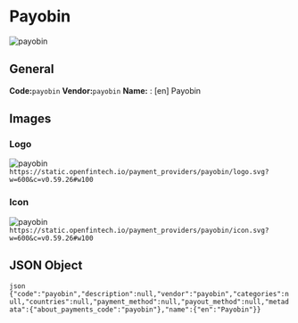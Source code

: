 # Payobin 
![payobin](https://static.openfintech.io/payment_providers/payobin/logo.svg?w=600&c=v0.59.26#w100) 
## General 
**Code:**`payobin` 
**Vendor:**`payobin` 
**Name:** 
:	[en] Payobin 
## Images 
### Logo 
![payobin](https://static.openfintech.io/payment_providers/payobin/logo.svg?w=600&c=v0.59.26#w100) 
``` https://static.openfintech.io/payment_providers/payobin/logo.svg?w=600&c=v0.59.26#w100 ``` 
### Icon 
![payobin](https://static.openfintech.io/payment_providers/payobin/icon.svg?w=600&c=v0.59.26#w100) 
``` https://static.openfintech.io/payment_providers/payobin/icon.svg?w=600&c=v0.59.26#w100 ``` 
## JSON Object 
```json {"code":"payobin","description":null,"vendor":"payobin","categories":null,"countries":null,"payment_method":null,"payout_method":null,"metadata":{"about_payments_code":"payobin"},"name":{"en":"Payobin"}} ``` 
